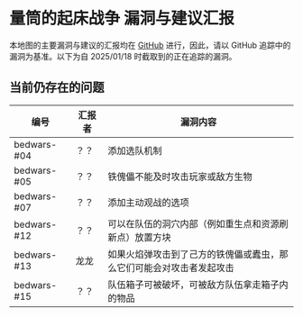 # 量筒的起床战争 漏洞与建议汇报

本地图的主要漏洞与建议的汇报均在 [GitHub](https://github.com/YZBWDLT/Bedwars/issues) 进行，因此，请以 GitHub 追踪中的漏洞为基准。以下为自 2025/01/18 时截取到的正在追踪的漏洞。

## 当前仍存在的问题

| 编号 | 汇报者 | 漏洞内容 |
| --- | --- | --- |
| bedwars-#04 | ？？ | 添加选队机制 |
| bedwars-#05 | ？？ | 铁傀儡不能及时攻击玩家或敌方生物 |
| bedwars-#07 | ？？ | 添加主动观战的选项 |
| bedwars-#12 | ？？ | 可以在队伍的洞穴内部（例如重生点和资源刷新点）放置方块 |
| bedwars-#13 | 龙龙 | 如果火焰弹攻击到了己方的铁傀儡或蠹虫，那么它们可能会对攻击者发起攻击 |
| bedwars-#15 | ？？ | 队伍箱子可被破坏，可被敌方队伍拿走箱子内的物品 |
